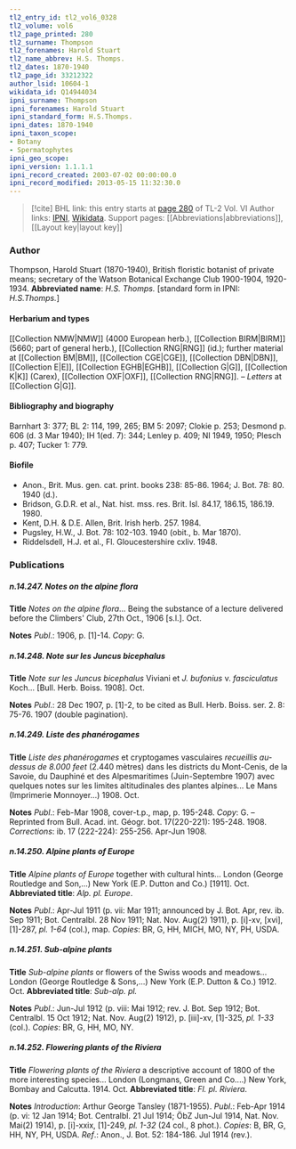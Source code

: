 ```yaml
---
tl2_entry_id: tl2_vol6_0328
tl2_volume: vol6
tl2_page_printed: 280
tl2_surname: Thompson
tl2_forenames: Harold Stuart
tl2_name_abbrev: H.S. Thomps.
tl2_dates: 1870-1940
tl2_page_id: 33212322
author_lsid: 10604-1
wikidata_id: Q14944034
ipni_surname: Thompson
ipni_forenames: Harold Stuart
ipni_standard_form: H.S.Thomps.
ipni_dates: 1870-1940
ipni_taxon_scope: 
- Botany
- Spermatophytes
ipni_geo_scope: 
ipni_version: 1.1.1.1
ipni_record_created: 2003-07-02 00:00:00.0
ipni_record_modified: 2013-05-15 11:32:30.0
---
```


> [!cite] BHL link: this entry starts at [page 280](https://www.biodiversitylibrary.org/page/33212322) of TL-2 Vol. VI
> Author links: [IPNI](https://www.ipni.org/a/10604-1), [Wikidata](https://www.wikidata.org/wiki/Q14944034). Support pages: [[Abbreviations|abbreviations]], [[Layout key|layout key]]

### Author

Thompson, Harold Stuart (1870-1940), British floristic botanist of private means; secretary of the Watson Botanical Exchange Club 1900-1904, 1920-1934. 
**Abbreviated name**: *H.S. Thomps.* \[standard form in IPNI: *H.S.Thomps.*\]

#### Herbarium and types

[[Collection NMW|NMW]] (4000 European herb.), [[Collection BIRM|BIRM]] (5660; part of general herb.), [[Collection RNG|RNG]] (id.); further material at [[Collection BM|BM]], [[Collection CGE|CGE]], [[Collection DBN|DBN]], [[Collection E|E]], [[Collection EGHB|EGHB]], [[Collection G|G]], [[Collection K|K]] (Carex), [[Collection OXF|OXF]], [[Collection RNG|RNG]]. – *Letters* at [[Collection G|G]].

#### Bibliography and biography

Barnhart 3: 377; BL 2: 114, 199, 265; BM 5: 2097; Clokie p. 253; Desmond p. 606 (d. 3 Mar 1940); IH 1(ed. 7): 344; Lenley p. 409; NI 1949, 1950; Plesch p. 407; Tucker 1: 779.

#### Biofile

- Anon., Brit. Mus. gen. cat. print. books 238: 85-86. 1964; J. Bot. 78: 80. 1940 (d.).
- Bridson, G.D.R. et al., Nat. hist. mss. res. Brit. Isl. 84.17, 186.15, 186.19. 1980.
- Kent, D.H. & D.E. Allen, Brit. Irish herb. 257. 1984.
- Pugsley, H.W., J. Bot. 78: 102-103. 1940 (obit., b. Mar 1870).
- Riddelsdell, H.J. et al., Fl. Gloucestershire cxliv. 1948.

### Publications

##### n.14.247. Notes on the alpine flora

**Title**
*Notes on the alpine flora*... Being the substance of a lecture delivered before the Climbers' Club, 27th Oct., 1906 \[s.l.\]. Oct.

**Notes**
*Publ*.: 1906, p. \[1\]-14. *Copy*: G.

##### n.14.248. Note sur les Juncus bicephalus

**Title**
*Note sur les Juncus bicephalus* Viviani et *J. bufonius* v. *fasciculatus* Koch... \[Bull. Herb. Boiss. 1908\]. Oct.

**Notes**
*Publ*.: 28 Dec 1907, p. \[1\]-2, to be cited as Bull. Herb. Boiss. ser. 2. 8: 75-76. 1907 (double pagination).

##### n.14.249. Liste des phanérogames

**Title**
*Liste des phanérogames* et cryptogames vasculaires *recueillis au-dessus de 8.000 feet* (2.440 mètres) dans les districts du Mont-Cenis, de la Savoie, du Dauphiné et des Alpesmaritimes (Juin-Septembre 1907) avec quelques notes sur les limites altitudinales des plantes alpines... Le Mans (Imprimerie Monnoyer...) 1908. Oct.

**Notes**
*Publ*.: Feb-Mar 1908, cover-t.p., map, p. 195-248. *Copy*: G. – Reprinted from Bull. Acad. int. Géogr. bot. 17(220-221): 195-248. 1908.
*Corrections*: ib. 17 (222-224): 255-256. Apr-Jun 1908.

##### n.14.250. Alpine plants of Europe

**Title**
*Alpine plants of Europe* together with cultural hints... London (George Routledge and Son,...) New York (E.P. Dutton and Co.) \[1911\]. Oct.
**Abbreviated title**: *Alp. pl. Europe*.

**Notes**
*Publ*.: Apr-Jul 1911 (p. vii: Mar 1911; announced by J. Bot. Apr, rev. ib. Sep 1911; Bot. Centralbl. 28 Nov 1911; Nat. Nov. Aug(2) 1911), p. \[i\]-xv, \[xvi\], \[1\]-287, *pl. 1-64* (col.), map. *Copies*: BR, G, HH, MICH, MO, NY, PH, USDA.

##### n.14.251. Sub-alpine plants

**Title**
*Sub-alpine plants* or flowers of the Swiss woods and meadows... London (George Routledge & Sons,...) New York (E.P. Dutton & Co.) 1912. Oct.
**Abbreviated title**: *Sub-alp. pl.*

**Notes**
*Publ*.: Jun-Jul 1912 (p. viii: Mai 1912; rev. J. Bot. Sep 1912; Bot. Centralbl. 15 Oct 1912; Nat. Nov. Aug(2) 1912), p. \[iii\]-xv, \[1\]-325, *pl. 1-33* (col.). *Copies*: BR, G, HH, MO, NY.

##### n.14.252. Flowering plants of the Riviera

**Title**
*Flowering plants of the Riviera* a descriptive account of 1800 of the more interesting species... London (Longmans, Green and Co....) New York, Bombay and Calcutta. 1914. Oct.
**Abbreviated title**: *Fl. pl. Riviera*.

**Notes**
*Introduction*: Arthur George Tansley (1871-1955).
*Publ*.: Feb-Apr 1914 (p. vi: 12 Jan 1914; Bot. Centralbl. 21 Jul 1914; ÖbZ Jun-Jul 1914, Nat. Nov. Mai(2) 1914), p. \[i\]-xxix, \[1\]-249, *pl. 1-32* (24 col., 8 phot.). *Copies*: B, BR, G, HH, NY, PH, USDA.
*Ref*.: Anon., J. Bot. 52: 184-186. Jul 1914 (rev.).

